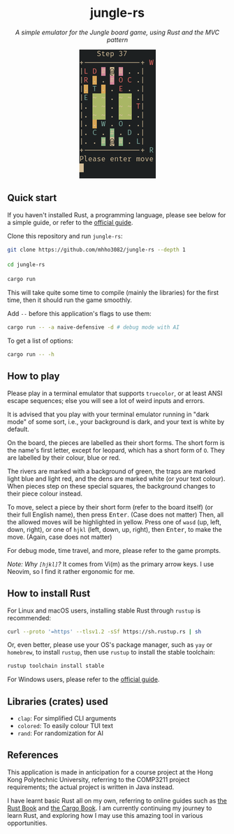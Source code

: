 <div align="center">

<h1>jungle-rs</h1>

_A simple emulator for the Jungle board game,
using Rust and the MVC pattern_

![screenshot](./screenshot.png)

</div>

## Quick start

If you haven't installed Rust, a programming language,
please see below for a simple guide,
or refer to the [official guide](https://www.rust-lang.org/tools/install).

Clone this repository and run `jungle-rs`:

```bash
git clone https://github.com/mhho3082/jungle-rs --depth 1

cd jungle-rs

cargo run
```

This will take quite some time to compile (mainly the libraries) for the first time,
then it should run the game smoothly.

Add `--` before this application's flags to use them:

```bash
cargo run -- -a naive-defensive -d # debug mode with AI
```

To get a list of options:

```bash
cargo run -- -h
```

## How to play

Please play in a terminal emulator that supports `truecolor`,
or at least ANSI escape sequences; else you will see a lot of
weird inputs and errors.

It is advised that you play with your terminal emulator
running in "dark mode" of some sort, i.e.,
your background is dark, and your text is white by default.

On the board, the pieces are labelled as their short forms.
The short form is the name's first letter, except for leopard,
which has a short form of `O`. They are labelled by their colour,
blue or red.

The rivers are marked with a background of green,
the traps are marked light blue and light red,
and the dens are marked white (or your text colour).
When pieces step on these special squares, the background
changes to their piece colour instead.

To move, select a piece by their short form (refer to the board itself)
(or their full English name),
then press <kbd>Enter</kbd>. (Case does not matter)
Then, all the allowed moves will be highlighted in yellow.
Press one of `wasd` (up, left, down, right),
or one of `hjkl` (left, down, up, right),
then <kbd>Enter</kbd>, to make the move. (Again, case does not matter)

For debug mode, time travel, and more,
please refer to the game prompts.

_Note: Why `[hjkl]`?_
It comes from Vi(m) as the primary arrow keys.
I use Neovim, so I find it rather ergonomic for me.

## How to install Rust

For Linux and macOS users,
installing stable Rust through `rustup` is recommended:

```bash
curl --proto '=https' --tlsv1.2 -sSf https://sh.rustup.rs | sh
```

Or, even better, please use your OS's package manager,
such as `yay` or `homebrew`,
to install `rustup`, then use `rustup` to install the stable toolchain:

```bash
rustup toolchain install stable
```

For Windows users, please refer to the
[official guide](https://www.rust-lang.org/tools/install).

## Libraries (crates) used

- `clap`: For simplified CLI arguments
- `colored`: To easily colour TUI text
- `rand`: For randomization for AI

## References

This application is made in anticipation for a course project
at the Hong Kong Polytechnic University,
referring to the COMP3211 project requirements;
the actual project is written in Java instead.

I have learnt basic Rust all on my own,
referring to online guides such as
[the Rust Book](https://doc.rust-lang.org/book/)
and [the Cargo Book](https://doc.rust-lang.org/cargo/).
I am currently continuing my journey to learn Rust,
and exploring how I may use this amazing tool in various opportunities.
